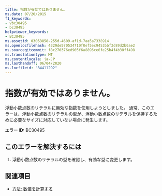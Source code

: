```yaml
---
title: 指数が有効ではありません。
ms.date: 07/20/2015
f1_keywords:
- vbc30495
- bc30495
helpviewer_keywords:
- BC30495
ms.assetid: 03053858-255d-4609-af1d-7aa5a7338914
ms.openlocfilehash: 4329de570534710f0ef5ec9453bbf3d89d2b6ae2
ms.sourcegitcommit: f8c270376ed905f6a8896ce0fe25b4f4b38ff498
ms.translationtype: MT
ms.contentlocale: ja-JP
ms.lasthandoff: 06/04/2020
ms.locfileid: "84411292"
---
```

# <a name="exponent-is-not-valid"></a>指数が有効ではありません。
浮動小数点数のリテラルに無効な指数を使用しようとしました。 通常、このエラーは、浮動小数点数のリテラルの型が、浮動小数点数のリテラルを保持するために必要なサイズに対応していない場合に発生します。  
  
 **エラー ID:** BC30495  
  
## <a name="to-correct-this-error"></a>このエラーを解決するには  
  
1. 浮動小数点数のリテラルの型を確認し、有効な型に変更します。  
  
## <a name="see-also"></a>関連項目

- [方法: 数値を計算する](../programming-guide/language-features/operators-and-expressions/how-to-calculate-numeric-values.md)
